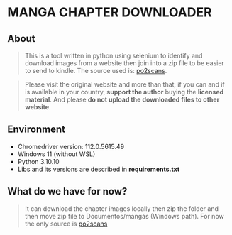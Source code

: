 # MANGA CHAPTER DOWNLOADER

## About
> This is a tool written in python using selenium to identify and 
download images from a website then join into a zip file
to be easier to send to kindle. The source used is: [po2scans](https://po2scans.com/).

>Please visit the original website and more than that, if you can and
if is available in your country, <b>support the author</b> buying the
<b>licensed material</b>. And please <b>do not upload the downloaded files
to other website</b>.

## Environment
- Chromedriver version: 112.0.5615.49
- Windows 11 (without WSL)
- Python 3.10.10
- Libs and its versions are described in <b>requirements.txt</b>

## What do we have for now?
> It can download the chapter images locally then zip the folder
and then move zip file to Documentos/mangás (Windows path). For
now the only source is [po2scans](https://po2scans.com/)
